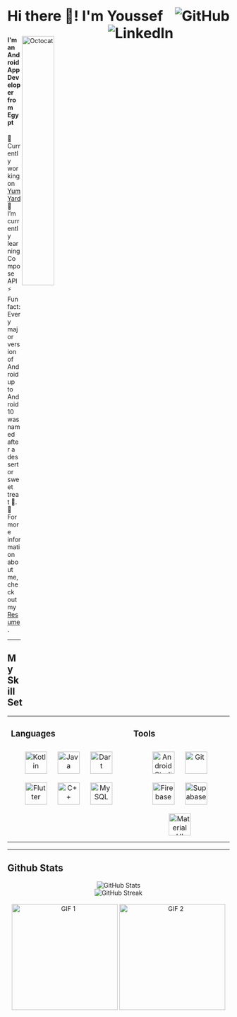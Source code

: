 <h2 align="left" style="font-size: 2rem;">
  Hi there 👋! I'm Youssef 
  <a href="https://github.com/YoussefmSaber" target="_blank">
    <img align="right" src="https://img.shields.io/badge/github-%2324292e.svg?&style=for-the-badge&logo=github&logoColor=white" alt="GitHub" style="margin-bottom: 5px;" />
  </a>
  <a href="https://linkedin.com/in/youssefmohammedsaber" target="_blank">
    <img align="right" src="https://img.shields.io/badge/linkedin-%231E77B5.svg?&style=for-the-badge&logo=linkedin&logoColor=white" alt="LinkedIn" style="margin-bottom: 5px;" />
  </a>
</h2>

<img align="right" width="38%" src="https://cdn.discordapp.com/attachments/852948638652039200/1307746036701335623/octocat-1730826036673.png?ex=673b6ce7&is=673a1b67&hm=9cf1f290487b4db2ef9d4d68fdf93163c3ea05ccf193d82505fb08e741fe8bd4" alt="Octocat"/>

<h4 align="left">I'm an Android App Developer from Egypt</h4>

<p align="left">
  🔭 Currently working on <a href="https://github.com/YoussefmSaber/Food-Recipe">Yum Yard</a><br>
  🌱 I’m currently learning Compose API<br>
  ⚡ Fun fact: Every major version of Android up to Android 10 was named after a dessert or sweet treat 🎂.<br>
  📃 For more information about me, check out my <a href="https://drive.google.com/file/d/11sJaroDnWg9MxXC7JY4kfIm3AGq-pYy7/view?usp=drive_link">Resume</a>.
</p>

---

## My Skill Set  

<table>
<tr>
<td valign="top">

### Languages  
<div align="center">  
  <a href="https://kotlinlang.org/" target="_blank"><img style="margin: 10px" src="https://profilinator.rishav.dev/skills-assets/kotlinlang-icon.svg" alt="Kotlin" height="50" /></a>
  <a href="https://www.java.com/" target="_blank"><img style="margin: 10px" src="https://profilinator.rishav.dev/skills-assets/java-original-wordmark.svg" alt="Java" height="50" /></a>
  <a href="https://dart.dev/" target="_blank"><img style="margin: 10px" src="https://img.uxwing.com/wp-content/themes/uxwing/download/brands-social-media/dart-programming-language-icon.png" alt="Dart" height="50" /></a>
  <a href="https://flutter.dev/" target="_blank"><img style="margin: 10px" src="https://static-00.iconduck.com/assets.00/flutter-icon-413x512-4picx6vy.png" alt="Flutter" height="50" /></a>
  <a href="https://www.cplusplus.com/" target="_blank"><img style="margin: 10px" src="https://profilinator.rishav.dev/skills-assets/cplusplus-original.svg" alt="C++" height="50" /></a>
  <a href="https://www.mysql.com/" target="_blank"><img style="margin: 10px" src="https://profilinator.rishav.dev/skills-assets/mysql-original-wordmark.svg" alt="MySQL" height="50" /></a>  
</div>

</td>
<td valign="top">

### Tools  
<div align="center">  
  <a href="https://developer.android.com/studio" target="_blank"><img style="margin: 10px" src="https://1.bp.blogspot.com/-LgTa-xDiknI/X4EflN56boI/AAAAAAAAPuk/24YyKnqiGkwRS9-_9suPKkfsAwO4wHYEgCLcBGAsYHQ/s0/image9.png" alt="Android Studio" height="50" /></a>
  <a href="https://github.com/" target="_blank"><img style="margin: 10px" src="https://profilinator.rishav.dev/skills-assets/git-scm-icon.svg" alt="Git" height="50" /></a>
  <a href="https://firebase.google.com/" target="_blank"><img style="margin: 10px" src="https://profilinator.rishav.dev/skills-assets/firebase.png" alt="Firebase" height="50" /></a>
  <a href="https://supabase.com/" target="_blank"><img style="margin: 10px" src="https://seeklogo.com/images/S/supabase-logo-DCC676FFE2-seeklogo.com.png" alt="Supabase" height="50" /></a>
  <a href="https://mui.com/" target="_blank"><img style="margin: 10px" src="https://profilinator.rishav.dev/skills-assets/mui.png" alt="Material UI" height="50" /></a>  
</div>

</td>
</tr>
</table>

---

## Github Stats  

<div align="center">
  <img src="https://github-readme-stats.vercel.app/api?username=YoussefmSaber&show_icons=true&theme=vue-dark&count_private=true&hide_border=true" alt="GitHub Stats"/>
</div>
<div align="center">
  <img src="https://github-readme-streak-stats.herokuapp.com?user=YoussefmSaber&theme=onedark&hide_border=true&date_format=j%20M%5B%20Y%5D" alt="GitHub Streak"/>
</div>

<br>

<div align="center">
  <img src="https://cdn.discordapp.com/attachments/981587143094845490/1074381569604726815/Untitled_video_-_Made_with_Clipchamp.gif" width="240" height="240" alt="GIF 1"/>
  <img src="https://cdn.discordapp.com/attachments/981587143094845490/1074382109487136829/Untitled_video_-_Made_with_Clipchamp_1.gif" width="240" height="240" alt="GIF 2"/>
</div>
